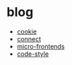 # blog
- [cookie](./cookie-ecurity.md)
- [connect](./connect.md)
- [micro-frontends](./micro-frontends.md)
- [code-style](./code-style.md)
